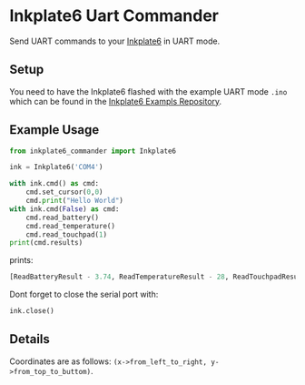# Inkplate6 Uart Commander

Send UART commands to your [Inkplate6](https://www.crowdsupply.com/e-radionica/inkplate-6) in UART mode.

## Setup

You need to have the Inkplate6 flashed with the example UART mode `.ino` which can be found in the [Inkplate6 Exampls Repository](https://github.com/e-radionicacom/Inkplate-6-Arduino-library/tree/master/examples/4.%20Others/1-Inkplate_Slave_Mode
).

## Example Usage

```python
from inkplate6_commander import Inkplate6

ink = Inkplate6('COM4')

with ink.cmd() as cmd:
    cmd.set_cursor(0,0)
    cmd.print("Hello World")
with ink.cmd(False) as cmd:
    cmd.read_battery()
    cmd.read_temperature()
    cmd.read_touchpad(1)
print(cmd.results)
```
prints:
```python
[ReadBatteryResult - 3.74, ReadTemperatureResult - 28, ReadTouchpadResult(pad=1) - True]
```
Dont forget to close the serial port with:
```python
ink.close()
```

## Details

Coordinates are as follows: `(x->from_left_to_right, y->from_top_to_buttom)`.